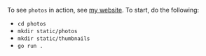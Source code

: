 To see `photos` in action, see [my website](https://photos.krikorian.ca). To start, do the following:

* `cd photos`
* `mkdir static/photos`
* `mkdir static/thumbnails`
* `go run .`
